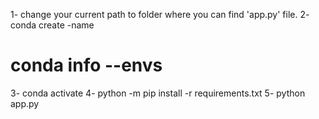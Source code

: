 1- change your current path to folder where you can find 'app.py' file.
2- conda create -name <environment name>
# conda info --envs
3- conda activate <environment name>
4- python -m pip install -r requirements.txt
5- python app.py
